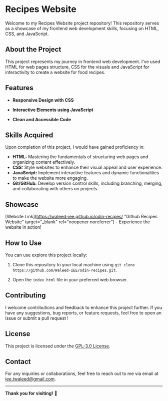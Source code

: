 # Recipes Website

Welcome to my Recipes Website project repository! This repository serves as a showcase of my frontend web development skills, focusing on HTML, CSS, and JavaScript.

## About the Project

This project represents my journey in frontend web development. I've used HTML for web pages structure, CSS for the visuals and JavaScript for interactivity to create a website for food recipes.

## Features

- **Responsive Design with CSS**
  
- **Interactive Elements using JavaScript**
  
- **Clean and Accessible Code**

## Skills Acquired

Upon completion of this project, I would have gained proficiency in:

- **HTML:** Mastering the fundamentals of structuring web pages and organizing content effectively.
- **CSS:** Style websites to enhance their visual appeal and user experience.
- **JavaScript:** Implement interactive features and dynamic functionalities to make the website more engaging.
- **Git/GitHub:** Develop version control skills, including branching, merging, and collaborating with others on projects.

## Showcase

[Website Link](https://waleed-iee.github.io/odin-recipes/ "Github Recipes Website" target="_blank" rel="noopener noreferrer") - Experience the website in action!

## How to Use

You can use explore this project locally:

1. Clone this repository to your local machine using `git clone https://github.com/Waleed-IEE/odin-recipes.git`.
  
2. Open the `index.html` file in your preferred web browser.

## Contributing

I welcome contributions and feedback to enhance this project further. If you have any suggestions, bug reports, or feature requests, feel free to open an issue or submit a pull request !

## License

This project is licensed under the [GPL-3.0 License](LICENSE).

## Contact

For any inquiries or collaborations, feel free to reach out to me via email at [iee.twaleed@gmail.com](mailto:iee.twaleed@gmail.com).

---

**Thank you for visiting!** 🌟